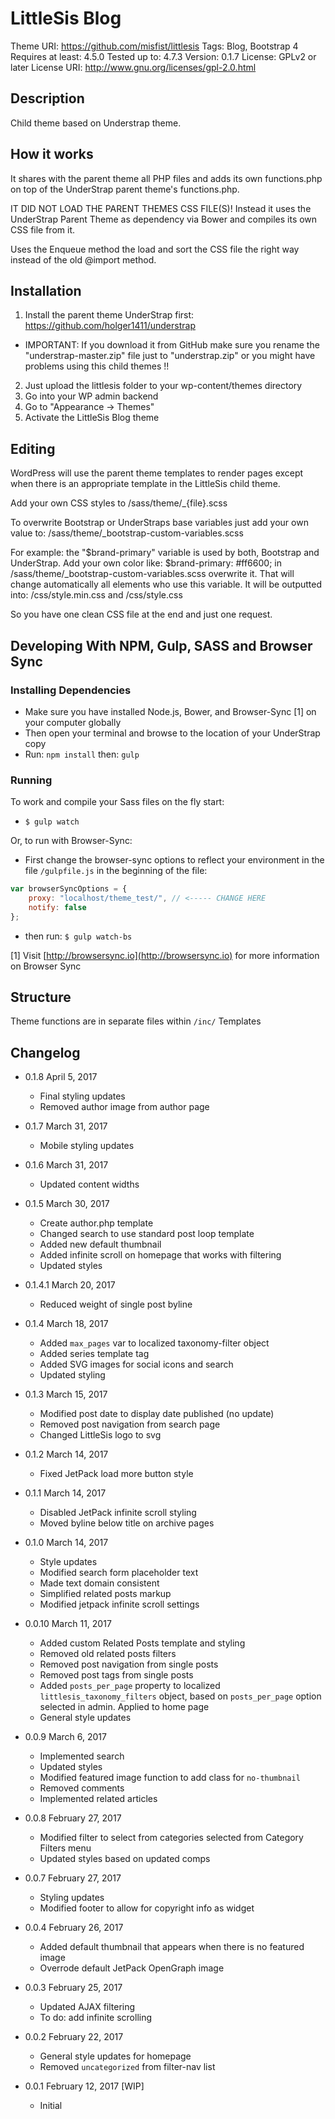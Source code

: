 # LittleSis Blog

Theme URI: https://github.com/misfist/littlesis
Tags: Blog, Bootstrap 4
Requires at least: 4.5.0
Tested up to: 4.7.3
Version: 0.1.7
License: GPLv2 or later
License URI: http://www.gnu.org/licenses/gpl-2.0.html

## Description

Child theme based on Understrap theme.


## How it works

It shares with the parent theme all PHP files and adds its own functions.php on top of the UnderStrap parent theme's functions.php.

IT DID NOT LOAD THE PARENT THEMES CSS FILE(S)!
Instead it uses the UnderStrap Parent Theme as dependency via Bower and compiles its own CSS file from it.

Uses the Enqueue method the load and sort the CSS file the right way instead of the old @import method.

## Installation

1. Install the parent theme UnderStrap first: https://github.com/holger1411/understrap
- IMPORTANT: If you download it from GitHub make sure you rename the "understrap-master.zip" file just to "understrap.zip" or you might have problems using this child themes !!

2. Just upload the littlesis folder to your wp-content/themes directory
3. Go into your WP admin backend
4. Go to "Appearance -> Themes"
5. Activate the LittleSis Blog theme

## Editing

WordPress will use the parent theme templates to render pages except when there is an appropriate template in the LittleSis child theme.

Add your own CSS styles to /sass/theme/_{file}.scss

To overwrite Bootstrap or UnderStraps base variables just add your own value to:
/sass/theme/_bootstrap-custom-variables.scss

For example:
the "$brand-primary" variable is used by both, Bootstrap and UnderStrap.
Add your own color like:
$brand-primary: #ff6600;
in /sass/theme/_bootstrap-custom-variables.scss overwrite it.
That will change automatically all elements who use this variable.
It will be outputted into:
/css/style.min.css
and
/css/style.css

So you have one clean CSS file at the end and just one request.

## Developing With NPM, Gulp, SASS and Browser Sync

### Installing Dependencies
- Make sure you have installed Node.js, Bower, and Browser-Sync [1] on your computer globally
- Then open your terminal and browse to the location of your UnderStrap copy
- Run: `npm install` then: `gulp`

### Running
To work and compile your Sass files on the fly start:

- `$ gulp watch`

Or, to run with Browser-Sync:

- First change the browser-sync options to reflect your environment in the file `/gulpfile.js` in the beginning of the file:
```javascript
var browserSyncOptions = {
    proxy: "localhost/theme_test/", // <----- CHANGE HERE
    notify: false
};
```
- then run: `$ gulp watch-bs`

[1] Visit [http://browsersync.io](http://browsersync.io) for more information on Browser Sync

## Structure

Theme functions are in separate files within `/inc/`
Templates



## Changelog

* 0.1.8 April 5, 2017
  * Final styling updates
  * Removed author image from author page

* 0.1.7 March 31, 2017
  * Mobile styling updates

* 0.1.6 March 31, 2017
  * Updated content widths

* 0.1.5 March 30, 2017
  * Create author.php template
  * Changed search to use standard post loop template
  * Added new default thumbnail
  * Added infinite scroll on homepage that works with filtering
  * Updated styles

* 0.1.4.1 March 20, 2017
  * Reduced weight of single post byline

* 0.1.4 March 18, 2017
  * Added `max_pages` var to localized taxonomy-filter object
  * Added series template tag
  * Added SVG images for social icons and search
  * Updated styling

* 0.1.3 March 15, 2017
  * Modified post date to display date published (no update)
  * Removed post navigation from search page
  * Changed LittleSis logo to svg

* 0.1.2 March 14, 2017
  * Fixed JetPack load more button style

* 0.1.1 March 14, 2017
  * Disabled JetPack infinite scroll styling
  * Moved byline below title on archive pages

* 0.1.0 March 14, 2017
  * Style updates
  * Modified search form placeholder text
  * Made text domain consistent
  * Simplified related posts markup
  * Modified jetpack infinite scroll settings

* 0.0.10 March 11, 2017
  * Added custom Related Posts template and styling
  * Removed old related posts filters
  * Removed post navigation from single posts
  * Removed post tags from single posts
  * Added `posts_per_page` property to localized  `littlesis_taxonomy_filters` object, based on `posts_per_page` option selected in admin. Applied to home page
  * General style updates

* 0.0.9 March 6, 2017
  * Implemented search
  * Updated styles
  * Modified featured image function to add class for `no-thumbnail`
  * Removed comments
  * Implemented related articles

* 0.0.8 February 27, 2017
  * Modified filter to select from categories selected from Category Filters menu
  * Updated styles based on updated comps

* 0.0.7 February 27, 2017
   * Styling updates
   * Modified footer to allow for copyright info as widget

* 0.0.4 February 26, 2017
   * Added default thumbnail that appears when there is no featured image
   * Overrode default JetPack OpenGraph image

* 0.0.3 February 25, 2017
   * Updated AJAX filtering
   * To do: add infinite scrolling
* 0.0.2 February 22, 2017
   * General style updates for homepage
   * Removed `uncategorized` from filter-nav list

* 0.0.1 February 12, 2017 [WIP]
  - Initial
